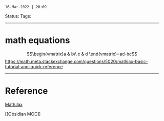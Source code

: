 `16-Mar-2022 | 20:09`

Status: 
Tags:

---
# math equations

$$\begin{vmatrix}a & b\\ c & d \end{vmatrix}=ad-bc$$
https://math.meta.stackexchange.com/questions/5020/mathjax-basic-tutorial-and-quick-reference 

---
# Reference
[MathJax](http://docs.mathjax.org/en/latest/basic/mathjax.html)

[[Obsidian MOC]]